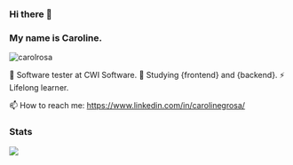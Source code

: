 ### Hi there 👋
### My name is Caroline. 

<p align="left"> <img src="https://komarev.com/ghpvc/?username=carolrosa&label=Profile%20views&color=0e75b6&style=flat" alt="carolrosa" /> </p>

🔭 Software tester at CWI Software.
🌱 Studying {frontend} and {backend}.
⚡ Lifelong learner.

📫 How to reach me: https://www.linkedin.com/in/carolinegrosa/


### Stats 
![ ](https://github-profile-summary-cards.vercel.app/api/cards/profile-details?username=carolrosa&theme=nord_bright)


<!--
- 🔭 I’m currently working on ...
- 🌱 I’m currently learning ...
- 👯 I’m looking to collaborate on ...
- 🤔 I’m looking for help with ...
- 💬 Ask me about ...
- 📫 How to reach me: ...
- 😄 Pronouns: ...
- ⚡ Fun fact: ...
-->
